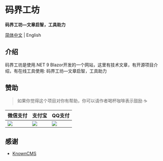 # 码界工坊

**码界工坊—文章启智，工具助力**

[简体中文](README.zh-CN.md) | English

## 介绍

码界工坊是使用.NET 9 Blazor开发的一个网站，这里有技术文章，有开源项目介绍，有在线工具使用:  码界工坊—文章启智，工具助力

## 赞助

> 如果你觉得这个项目对你有帮助，你可以请作者喝杯咖啡表示鼓励 ☕️

| 微信支付                                              | 支付宝                                             | QQ支付                                            |
| ----------------------------------------------------- | -------------------------------------------------- | ------------------------------------------------- |
| ![](https://img1.dotnet9.com/site/pays/WeChatPay.jpg) | ![](https://img1.dotnet9.com/site/pays/AliPay.jpg) | ![](https://img1.dotnet9.com/site/pays/QQPay.jpg) |



## 感谢

- [KnownCMS](https://gitee.com/known/known-cms)
